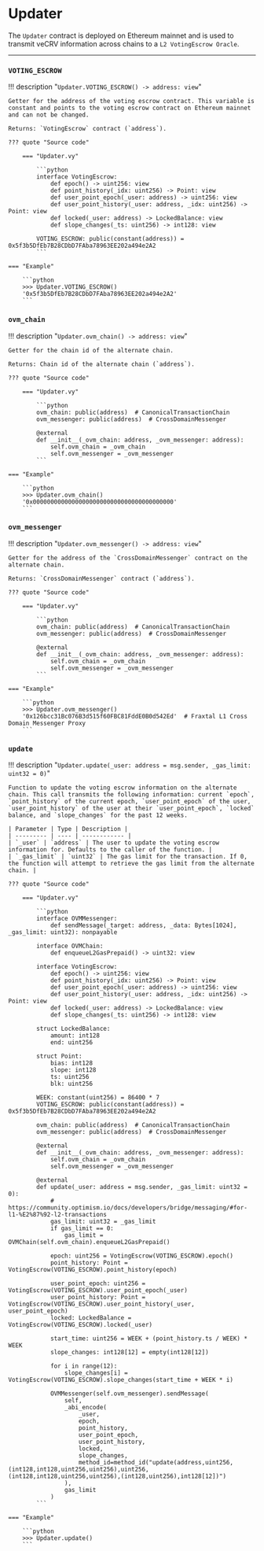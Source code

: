 <h1>Updater</h1>

The `Updater` contract is deployed on Ethereum mainnet and is used to transmit veCRV information across chains to a `L2 VotingEscrow Oracle`.

---


### `VOTING_ESCROW`
!!! description "`Updater.VOTING_ESCROW() -> address: view`"

    Getter for the address of the voting escrow contract. This variable is constant and points to the voting escrow contract on Ethereum mainnet and can not be changed.

    Returns: `VotingEscrow` contract (`address`).

    ??? quote "Source code"

        === "Updater.vy"

            ```python
            interface VotingEscrow:
                def epoch() -> uint256: view
                def point_history(_idx: uint256) -> Point: view
                def user_point_epoch(_user: address) -> uint256: view
                def user_point_history(_user: address, _idx: uint256) -> Point: view
                def locked(_user: address) -> LockedBalance: view
                def slope_changes(_ts: uint256) -> int128: view

            VOTING_ESCROW: public(constant(address)) = 0x5f3b5DfEb7B28CDbD7FAba78963EE202a494e2A2
            ```

    === "Example"

        ```python
        >>> Updater.VOTING_ESCROW()
        '0x5f3b5DfEb7B28CDbD7FAba78963EE202a494e2A2'
        ```


### `ovm_chain`
!!! description "`Updater.ovm_chain() -> address: view`"

    Getter for the chain id of the alternate chain.

    Returns: Chain id of the alternate chain (`address`).

    ??? quote "Source code"

        === "Updater.vy"

            ```python
            ovm_chain: public(address)  # CanonicalTransactionChain
            ovm_messenger: public(address)  # CrossDomainMessenger

            @external
            def __init__(_ovm_chain: address, _ovm_messenger: address):
                self.ovm_chain = _ovm_chain
                self.ovm_messenger = _ovm_messenger
            ```

    === "Example"

        ```python
        >>> Updater.ovm_chain()
        '0x0000000000000000000000000000000000000000'
        ```


### `ovm_messenger`
!!! description "`Updater.ovm_messenger() -> address: view`"

    Getter for the address of the `CrossDomainMessenger` contract on the alternate chain.

    Returns: `CrossDomainMessenger` contract (`address`).

    ??? quote "Source code"

        === "Updater.vy"

            ```python
            ovm_chain: public(address)  # CanonicalTransactionChain
            ovm_messenger: public(address)  # CrossDomainMessenger

            @external
            def __init__(_ovm_chain: address, _ovm_messenger: address):
                self.ovm_chain = _ovm_chain
                self.ovm_messenger = _ovm_messenger
            ```

    === "Example"

        ```python
        >>> Updater.ovm_messenger()
        '0x126bcc31Bc076B3d515f60FBC81FddE0B0d542Ed'  # Fraxtal L1 Cross Domain Messenger Proxy
        ```



### `update`
!!! description "`Updater.update(_user: address = msg.sender, _gas_limit: uint32 = 0)`"

    Function to update the voting escrow information on the alternate chain. This call transmits the following information: current `epoch`, `point_history` of the current epoch, `user_point_epoch` of the user, `user_point_history` of the user at their `user_point_epoch`, `locked` balance, and `slope_changes` for the past 12 weeks.

    | Parameter | Type | Description |
    | --------- | ---- | ------------ |
    | `_user` | `address` | The user to update the voting escrow information for. Defaults to the caller of the function. |
    | `_gas_limit` | `uint32` | The gas limit for the transaction. If 0, the function will attempt to retrieve the gas limit from the alternate chain. |

    ??? quote "Source code"

        === "Updater.vy"

            ```python
            interface OVMMessenger:
                def sendMessage(_target: address, _data: Bytes[1024], _gas_limit: uint32): nonpayable

            interface OVMChain:
                def enqueueL2GasPrepaid() -> uint32: view

            interface VotingEscrow:
                def epoch() -> uint256: view
                def point_history(_idx: uint256) -> Point: view
                def user_point_epoch(_user: address) -> uint256: view
                def user_point_history(_user: address, _idx: uint256) -> Point: view
                def locked(_user: address) -> LockedBalance: view
                def slope_changes(_ts: uint256) -> int128: view

            struct LockedBalance:
                amount: int128
                end: uint256

            struct Point:
                bias: int128
                slope: int128
                ts: uint256
                blk: uint256

            WEEK: constant(uint256) = 86400 * 7
            VOTING_ESCROW: public(constant(address)) = 0x5f3b5DfEb7B28CDbD7FAba78963EE202a494e2A2

            ovm_chain: public(address)  # CanonicalTransactionChain
            ovm_messenger: public(address)  # CrossDomainMessenger

            @external
            def __init__(_ovm_chain: address, _ovm_messenger: address):
                self.ovm_chain = _ovm_chain
                self.ovm_messenger = _ovm_messenger

            @external
            def update(_user: address = msg.sender, _gas_limit: uint32 = 0):
                # https://community.optimism.io/docs/developers/bridge/messaging/#for-l1-%E2%87%92-l2-transactions
                gas_limit: uint32 = _gas_limit
                if gas_limit == 0:
                    gas_limit = OVMChain(self.ovm_chain).enqueueL2GasPrepaid()

                epoch: uint256 = VotingEscrow(VOTING_ESCROW).epoch()
                point_history: Point = VotingEscrow(VOTING_ESCROW).point_history(epoch)

                user_point_epoch: uint256 = VotingEscrow(VOTING_ESCROW).user_point_epoch(_user)
                user_point_history: Point = VotingEscrow(VOTING_ESCROW).user_point_history(_user, user_point_epoch)
                locked: LockedBalance = VotingEscrow(VOTING_ESCROW).locked(_user)

                start_time: uint256 = WEEK + (point_history.ts / WEEK) * WEEK
                slope_changes: int128[12] = empty(int128[12])

                for i in range(12):
                    slope_changes[i] = VotingEscrow(VOTING_ESCROW).slope_changes(start_time + WEEK * i)

                OVMMessenger(self.ovm_messenger).sendMessage(
                    self,
                    _abi_encode(
                        _user,
                        epoch,
                        point_history,
                        user_point_epoch,
                        user_point_history,
                        locked,
                        slope_changes,
                        method_id=method_id("update(address,uint256,(int128,int128,uint256,uint256),uint256,(int128,int128,uint256,uint256),(int128,uint256),int128[12])")
                    ),
                    gas_limit
                )
            ```

    === "Example"

        ```python
        >>> Updater.update()
        ```